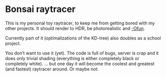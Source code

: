 Bonsai raytracer
================

This is my personal toy raytracer, to keep me from getting bored with my
other projects. It should render to HDR, be photorealistic and
[-Ofun](http://www.oreillynet.com/onlamp/blog/2005/10/ofun.html).

Currently part of it (optimalizations of the KD-tree) also doubles
as a school project.

You don’t want to use it (yet).
The code is full of bugs, server is crap and it does only trivial shading
(everything is either completely black or completely white).
... but one day it will become the coolest and greatest (and fastest)
raytracer around.
Or maybe not.
